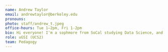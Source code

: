 ```yaml
---
name: Andrew Taylor
email: andrewtaylor@berkeley.edu
pronouns: 
photo: staff/andrew_t.jpeg
office-hours: Tue 1–2pm, Fri 1-2pm
bio: Hi everyone! I'm a sophmore from SoCal studying Data Science, and this is my 2nd semester on staff. In my free time I love discovering new music and learning how to cook.
role: uGSI (UCS2)
team: Pedagogy
---
```

